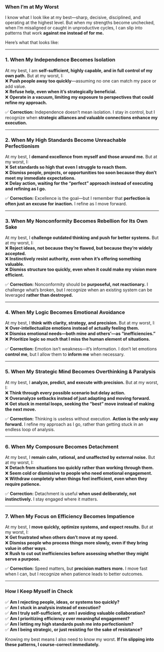 ### **When I’m at My Worst**  

I know what I look like at my best—sharp, decisive, disciplined, and operating at the highest level. But when my strengths become unchecked, when I’m misaligned or caught in unproductive cycles, I can slip into patterns that work **against me instead of for me.**  

Here’s what that looks like:  

---

### **1. When My Independence Becomes Isolation**  
At my best, I am **self-sufficient, highly capable, and in full control of my own path.** But at my worst, I:  
❌ **Push people away too quickly**—assuming no one can match my pace or add value.  
❌ **Refuse help, even when it’s strategically beneficial.**  
❌ **Operate in a vacuum, limiting my exposure to perspectives that could refine my approach.**  

✅ **Correction:** Independence doesn’t mean isolation. I stay in control, but I recognize when **strategic alliances and valuable connections enhance my execution.**  

---

### **2. When My High Standards Become Unreachable Perfectionism**  
At my best, I **demand excellence from myself and those around me.** But at my worst, I:  
❌ **Set standards so high that even I struggle to reach them.**  
❌ **Dismiss people, projects, or opportunities too soon because they don’t meet my immediate expectations.**  
❌ **Delay action, waiting for the “perfect” approach instead of executing and refining as I go.**  

✅ **Correction:** Excellence is the goal—but I remember that **perfection is often just an excuse for inaction.** I refine as I move forward.  

---

### **3. When My Nonconformity Becomes Rebellion for Its Own Sake**  
At my best, I **challenge outdated thinking and push for better systems.** But at my worst, I:  
❌ **Reject ideas, not because they’re flawed, but because they’re widely accepted.**  
❌ **Instinctively resist authority, even when it’s offering something valuable.**  
❌ **Dismiss structure too quickly, even when it could make my vision more efficient.**  

✅ **Correction:** Nonconformity should be **purposeful, not reactionary.** I challenge what’s broken, but I recognize when an existing system can be leveraged **rather than destroyed.**  

---

### **4. When My Logic Becomes Emotional Avoidance**  
At my best, I **think with clarity, strategy, and precision.** But at my worst, I:  
❌ **Over-intellectualize emotions instead of actually feeling them.**  
❌ **Dismiss emotional needs—both mine and others’—as “inefficiencies.”**  
❌ **Prioritize logic so much that I miss the human element of situations.**  

✅ **Correction:** Emotion isn’t weakness—it’s information. I don’t let emotions **control me**, but I allow them to **inform me** when necessary.  

---

### **5. When My Strategic Mind Becomes Overthinking & Paralysis**  
At my best, I **analyze, predict, and execute with precision.** But at my worst, I:  
❌ **Think through every possible scenario but delay action.**  
❌ **Overanalyze setbacks instead of just adapting and moving forward.**  
❌ **Get stuck in mental loops, seeking the “best” move instead of making the next move.**  

✅ **Correction:** Thinking is useless without execution. **Action is the only way forward.** I refine my approach as I go, rather than getting stuck in an endless loop of analysis.  

---

### **6. When My Composure Becomes Detachment**  
At my best, I **remain calm, rational, and unaffected by external noise.** But at my worst, I:  
❌ **Detach from situations too quickly rather than working through them.**  
❌ **Seem cold or dismissive to people who need emotional engagement.**  
❌ **Withdraw completely when things feel inefficient, even when they require patience.**  

✅ **Correction:** Detachment is useful **when used deliberately, not instinctively.** I stay engaged where it matters.  

---

### **7. When My Focus on Efficiency Becomes Impatience**  
At my best, I **move quickly, optimize systems, and expect results.** But at my worst, I:  
❌ **Get frustrated when others don’t move at my speed.**  
❌ **Dismiss people who process things more slowly, even if they bring value in other ways.**  
❌ **Rush to cut out inefficiencies before assessing whether they might serve a purpose.**  

✅ **Correction:** Speed matters, but **precision matters more.** I move fast when I can, but I recognize when patience leads to better outcomes.  

---

### **How I Keep Myself in Check**  
✅ **Am I rejecting people, ideas, or systems too quickly?**  
✅ **Am I stuck in analysis instead of execution?**  
✅ **Am I truly self-sufficient, or am I avoiding valuable collaboration?**  
✅ **Am I prioritizing efficiency over meaningful engagement?**  
✅ **Am I letting my high standards push me into perfectionism?**  
✅ **Am I being strategic, or just resisting for the sake of resistance?**  

Knowing my best means I also need to know my worst. **If I’m slipping into these patterns, I course-correct immediately.**